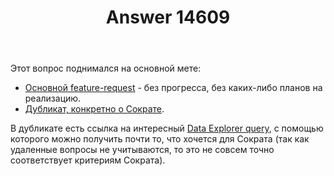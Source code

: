 ﻿---
title: "Answer 14609"
se.owner.user_id: 337980
se.owner.display_name: "Anton Menshov"
se.owner.link: "https://ru.meta.stackoverflow.com/users/337980/anton-menshov"
se.answer_id: 14609
se.question_id: 14603
se.post_type: answer
se.is_accepted: False
---
<p>Этот вопрос поднимался на основной мете:</p>
<ul>
<li><a href="https://meta.stackexchange.com/q/271984/383809">Основной feature-request</a> - без прогресса, без каких-либо планов на реализацию.</li>
<li><a href="https://meta.stackexchange.com/q/328778/383809">Дубликат, конкретно о Сократе</a>.</li>
</ul>
<p>В дубликате есть ссылка на интересный <a href="https://data.stackexchange.com/outdoors/query/229495/progress-towards-curious-inquisitive-and-socratic-badges" rel="nofollow noreferrer">Data Explorer query</a>, с помощью которого можно получить почти то, что хочется для Сократа (так как удаленные вопросы не учитываются, то это не совсем точно соответствует критериям Сократа).</p>
